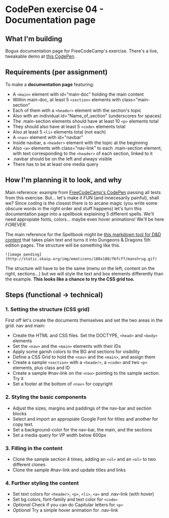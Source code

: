# CodePen exercise 04 - Documentation page

## What I'm building
Bogus documentation page for FreeCodeCamp's exercise. There's a live, tweakable demo at [this CodePen](https://codepen.io/minicarbonara/pen/YzqXBbR).

## Requirements (per assignment)
To make a **documentation page** featuring:
- A `<main>` element with id="main-doc" holding the main content
- Within main-doc, at least 5 `<section>` elements with class="main-section"
- Each of them with a `<header>` element with the section's topic
- Also with an individual id="Name_of_section" (underscores for spaces)
- The .main-section elements should have at least 10 `<p>` elements total
- They should also have at least 5 `<code>` elements total
- Also at least 5 `<li>` elements total (not each)
- A `<nav>` element with id="navbar"
- Inside navbar, a `<header>` element with the topic at the beginning
- Also `<a>` elements with class="nav-link" to each .main-section element, with text corresponding to the `<header>` of each section, linked to it
- .navbar should be on the left and always visible
- There has to be at least one media query


## How I'm planning it to look, and why
Main reference: example from [FreeCodeCamp's CodePen](https://codepen.io/freeCodeCamp/full/NdrKKL) passing all tests from this exercise. But... let's make it FUN (and innecesarily painful), shall we? Since coding is the closest there is to arcane magic (you write some obscure words in the right order and stuff happens) let's turn this documentation page into a spellbook explaining 5 different spells. We'll need appropiate fonts, colors... maybe even hover animations! We'll be here *FOREVER*.

The main reference for the Spellbook might be [this markdown tool for D&D content](https://homebrewery.naturalcrit.com/) that takes plain text and turns it into Dungeons & Dragons 5th edition pages. The structure will be something like this.

 	![image pending](http://static.skaip.org/img/emoticons/180x180/f6fcff/manshrug.gif)

The structure will have to be the same (menu on the left, content on the right, sections...) but we will style the text and box elements differently than the example. **This looks like a chance to try the CSS grid too.**

## Steps (functional -> technical)

### 1. Setting the structure (CSS grid)
First off let's create the documents themselves and set the two areas in the grid: nav and main:
- Create the HTML and CSS files. Set the DOCTYPE, `<head>` and `<body>` elements
- Set the `<nav>` and the `<main>` elements with their IDs
- Apply some garish colors to the BG and sections for visibility
- Define a CSS Grid to hold the `<nav>` and the `<main>`, and assign them
- Create a sample `<section>` with a `<header>`, a `<code>` and two `<p>` elements, plus class and ID
- Create a sample #nav-link on the `<nav>` pointing to the sample section. Try it
- Set a footer at the bottom of `<nav>` for copyright

### 2. Styling the basic components
- Adjust the sizes, margins and paddings of the nav-bar and section blocks
- Select and import an appropiate Google Font for titles and another for copy text.
- Set a background-color for the nav-bar, the main, and the sections
- Set a media query for VP width below 600px

### 3. Filling in the content
- Clone the sample section 4 times, adding an `<ul>` and an `<ol>` to two different clones
- Clone the sample #nav-link and update titles and links

### 4. Further styling the content 
- Set text colors for `<header>`, `<p>`, `<li>`, `<a>` and .nav-link (with hover)
- Set bg colors, font-family and text color for `<code>`
- *Optional* Check if you can do Capitular letters for `<p>`
- *Optional* Try a simple hover animation for .nav-link

